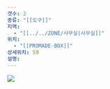 ```yaml
---
갯수: 2
종류: "[[도구]]"
지역:
  - "[[../../ZONE/사무실|사무실]]"
위치:
  - "[[PROMADE-BOX]]"
상세위치: S9
설명:
---
```

![](http://192.168.50.22/devices/241123_IMG_0042.jpg)
